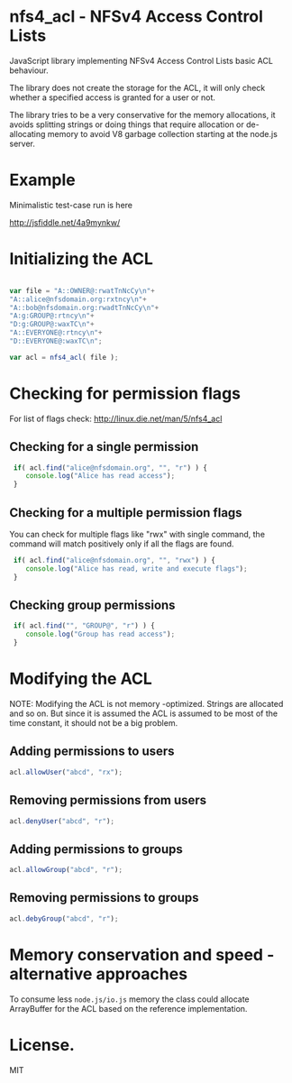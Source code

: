 # nfs4_acl - NFSv4 Access Control Lists

JavaScript library implementing NFSv4 Access Control Lists basic ACL behaviour.

The library does not create the storage for the ACL, it will only check whether a specified access is granted for a user or not.

The library tries to be a very conservative for the memory allocations, it avoids splitting strings or doing things that require allocation or de-allocating memory to avoid V8 garbage collection starting at the node.js server.

# Example

Minimalistic test-case run is here

http://jsfiddle.net/4a9mynkw/

# Initializing the ACL

```javascript

var file = "A::OWNER@:rwatTnNcCy\n"+
"A::alice@nfsdomain.org:rxtncy\n"+
"A::bob@nfsdomain.org:rwadtTnNcCy\n"+
"A:g:GROUP@:rtncy\n"+
"D:g:GROUP@:waxTC\n"+
"A::EVERYONE@:rtncy\n"+
"D::EVERYONE@:waxTC\n";

var acl = nfs4_acl( file );

```

# Checking for permission flags

For list of flags check: http://linux.die.net/man/5/nfs4_acl

## Checking for a single permission

```javascript
 if( acl.find("alice@nfsdomain.org", "", "r") ) {
    console.log("Alice has read access");
 }
```

## Checking for a multiple permission flags

You can check for multiple flags like "rwx" with single command, the command will match positively only if all the flags are found.

```javascript
 if( acl.find("alice@nfsdomain.org", "", "rwx") ) {
    console.log("Alice has read, write and execute flags");
 }
```

## Checking group permissions

```javascript
 if( acl.find("", "GROUP@", "r") ) {
    console.log("Group has read access");
 }
```

# Modifying the ACL

NOTE: Modifying the ACL is not memory -optimized. Strings are allocated and so on. But since it is assumed the ACL is assumed to be most of the time constant, it should not be a big problem.


## Adding permissions to users

```javascript
acl.allowUser("abcd", "rx");   
```

## Removing permissions from users

```javascript
acl.denyUser("abcd", "r");   
```

## Adding permissions to groups

```javascript
acl.allowGroup("abcd", "r");   
```

## Removing permissions to groups

```javascript
acl.debyGroup("abcd", "r");   
```







# Memory conservation and speed - alternative approaches

To consume less `node.js/io.js` memory the class could allocate ArrayBuffer for the ACL based on the reference implementation.


# License.

MIT








